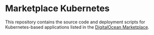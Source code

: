 # Marketplace Kubernetes

This repository contains the source code and deployment scripts for Kubernetes-based applications listed in the [DigitalOcean Marketplace](https://marketplace.digitalocean.com).
